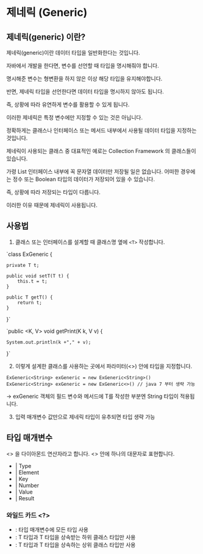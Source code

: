 # 제네릭 (Generic)

## 제네릭(generic) 이란?

제네릭(generic)이란 데이터 타입을 일반화한다는 것입니다.

자바에서 개발을 한다면, 변수를 선언할 때 타입을 명시해줘야 합니다.

명시해준 변수는 형변환을 하지 않은 이상 해당 타입을 유지해야합니다.

반면, 제네릭 타입을 선언한다면 데이터 타입을 명시하지 않아도 됩니다.

즉, 상황에 따라 유연하게 변수를 활용할 수 있게 됩니다.

이러한 제네릭은 특정 변수에만 지정할 수 있는 것은 아닙니다.

정확하게는 클래스나 인터페이스 또는 메서드 내부에서 사용될 데이터 타입을 지정하는 것입니다.

제네릭이 사용되는 클래스 중 대표적인 예로는 Collection Framework 의 클래스들이 있습니다.

가령 List 인터페이스 내부에 꼭 문자열 데이터만 저장될 일은 없습니다. 어떠한 경우에는 정수 또는 Boolean 타입의 데이터가 저장되어 있을 수 있습니다.

즉, 상황에 따라 저장되는 타입이 다릅니다.

이러한 이유 때문에 제네릭이 사용됩니다.


## 사용법

1. 클래스 또는 인터페이스를 설계할 때 클래스명 옆에 `<T>` 작성합니다.

`class ExGeneric<T> {

    private T t;

    public void setT(T t) {
        this.t = t;
    }

    public T getT() {
        return t;
    }
}`

`public <K, V> void getPrint(K k, V v) {

    System.out.println(k +"," + v);
    
}`

2. 이렇게 설계한 클래스를 사용하는 곳에서 파라미터(<>) 안에 타입을 지정합니다.

`ExGeneric<String> exGeneric = new ExGeneric<String>()`
`ExGeneric<String> exGeneric = new ExGeneric<>() // java 7 부터 생략 가능`

-> exGeneric 객체의 필드 변수와 메서드에 T를 작성한 부분엔 String 타입이 적용됩니다.

3. 입력 매개변수 값만으로 제네릭 타입이 유추되면 타입 생략 가능

## 타입 매개변수

<> 을 다이아몬드 연산자라고 합니다. <> 안에 하나의 대문자로 표현합니다.

* <T> | Type
* <E> | Element
* <K> | Key
* <N> | Number
* <V> | Value
* <R> | Result

### 와일드 카드 <?>
* <?> : 타입 매개변수에 모든 타입 사용
* <? extends T> : T 타입과 T 타입을 상속받는 하위 클래스 타입만 사용
* <? super T> : T 타입과 T 타입을 상속하는 상위 클래스 타입만 사용
